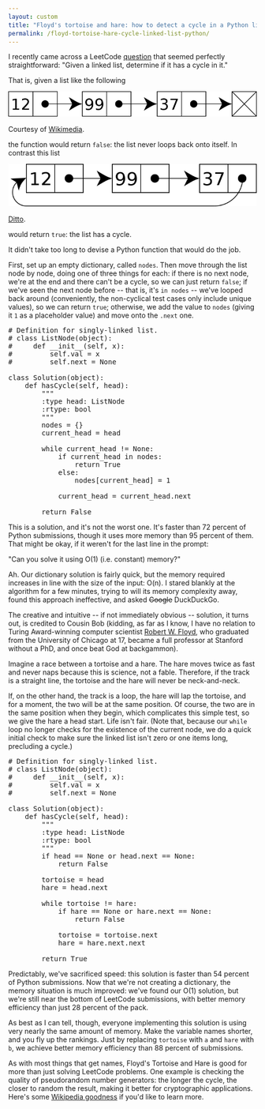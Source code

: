 ```yaml
---
layout: custom
title: "Floyd's tortoise and hare: how to detect a cycle in a Python linked list"
permalink: /floyd-tortoise-hare-cycle-linked-list-python/
---
```


I recently came across a LeetCode <a href="https://leetcode.com/problems/linked-list-cycle/" target="\_blank" rel="noopener noreferrer">question</a> that seemed perfectly straightforward: "Given a linked list, determine if it has a cycle in it."

That is, given a list like the following

<div class="post-image-container">
  <img class="post-image" src="/assets/post-images/linked-list.png">
  <p class="post-image-caption">Courtesy of <a href="https://en.wikipedia.org/wiki/Linked_list" target="\_blank" rel="noopener noreferrer">Wikimedia</a>.</p>
</div>

the function would return `false`: the list never loops back onto itself. In contrast this list

<div class="post-image-container">
  <img class="post-image" src="/assets/post-images/circular-linked-list.png">
  <p class="post-image-caption"><a href="https://en.wikipedia.org/wiki/Linked_list" target="\_blank" rel="noopener noreferrer">Ditto</a>.</p>
</div>

would return `true`: the list has a cycle.

It didn't take too long to devise a Python function that would do the job.

First, set up an empty dictionary, called `nodes`. Then move through the list node by node, doing one of three things for each: if there is no next node, we're at the end and there can't be a cycle, so we can just return `false`; if we've seen the next node before -- that is, it's `in nodes` -- we've looped back around (conveniently, the non-cyclical test cases only include unique values), so we can return `true`; otherwise, we add the value to `nodes` (giving it `1` as a placeholder value) and move onto the `.next` one.

<pre class="prettyprint lang-python">
# Definition for singly-linked list.
# class ListNode(object):
#     def __init__(self, x):
#         self.val = x
#         self.next = None

class Solution(object):
    def hasCycle(self, head):
        """
        :type head: ListNode
        :rtype: bool
        """
        nodes = {}
        current_head = head

        while current_head != None:
            if current_head in nodes:
                return True
            else:
                nodes[current_head] = 1

            current_head = current_head.next

        return False
</pre>

This is a solution, and it's not the worst one. It's faster than 72 percent of Python submissions, though it uses more memory than 95 percent of them. That might be okay, if it weren't for the last line in the prompt:

"Can you solve it using O(1) (i.e. constant) memory?"

Ah. Our dictionary solution is fairly quick, but the memory required increases in line with the size of the input: O(n). I stared blankly at the algorithm for a few minutes, trying to will its memory complexity away, found this approach ineffective, and asked <s>Google</s> DuckDuckGo.

The creative and intuitive -- if not immediately obvious -- solution, it turns out, is credited to Cousin Bob (kidding, as far as I know, I have no relation to Turing Award-winning computer scientist <a href="https://en.wikipedia.org/wiki/Robert_W._Floyd/" target="\_blank" rel="noopener noreferrer">Robert W. Floyd</a>, who graduated from the University of Chicago at 17, became a full professor at Stanford without a PhD, and once beat God at backgammon).

Imagine a race between a tortoise and a hare. The hare moves twice as fast and never naps because this is science, not a fable. Therefore, if the track is a straight line, the tortoise and the hare will never be neck-and-neck.

If, on the other hand, the track is a loop, the hare will lap the tortoise, and for a moment, the two will be at the same position. Of course, the two are in the same position when they begin, which complicates this simple test, so we give the hare a head start. Life isn't fair. (Note that, because our `while` loop no longer checks for the existence of the current node, we do a quick initial check to make sure the linked list isn't zero or one items long, precluding a cycle.)

<pre class="prettyprint lang-python">
# Definition for singly-linked list.
# class ListNode(object):
#     def __init__(self, x):
#         self.val = x
#         self.next = None

class Solution(object):
    def hasCycle(self, head):
        """
        :type head: ListNode
        :rtype: bool
        """
        if head == None or head.next == None:
            return False

        tortoise = head
        hare = head.next

        while tortoise != hare:
            if hare == None or hare.next == None:
                return False

            tortoise = tortoise.next
            hare = hare.next.next

        return True
</pre>

Predictably, we've sacrificed speed: this solution is faster than 54 percent of Python submissions. Now that we're not creating a dictionary, the memory situation is much improved: we've found our O(1) solution, but we're still near the bottom of LeetCode submissions, with better memory efficiency than just 28 percent of the pack.

As best as I can tell, though, everyone implementing this solution is using very nearly the same amount of memory. Make the variable names shorter, and you fly up the rankings. Just by replacing `tortoise` with `a` and `hare` with `b`, we achieve better memory efficiency than 88 percent of submissions.

As with most things that get names, Floyd's Tortoise and Hare is good for more than just solving LeetCode problems. One example is checking the quality of pseudorandom number generators: the longer the cycle, the closer to random the result, making it better for cryptographic applications. Here's some <a href="https://en.wikipedia.org/wiki/Cycle_detection" target="\_blank" rel="noopener noreferrer">Wikipedia goodness</a> if you'd like to learn more.
